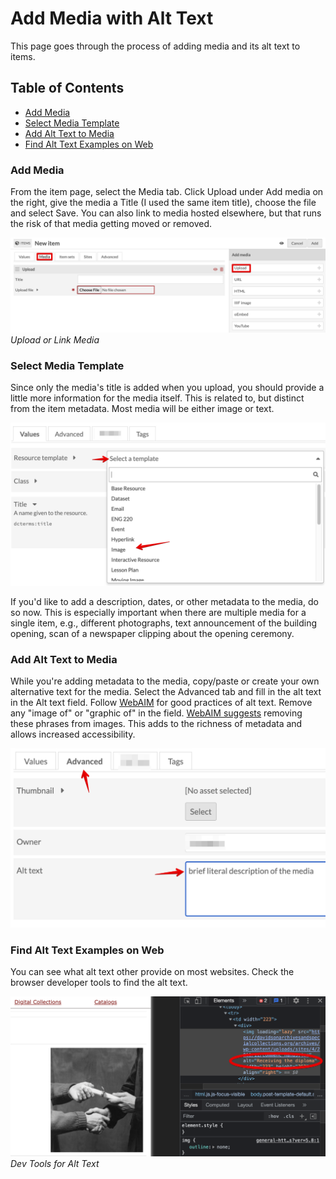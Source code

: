 # Add Media with Alt Text
<!-- no toc -->
This page goes through the process of adding media and its alt text to items.

## Table of Contents

- [Add Media](#add-media)
- [Select Media Template](#select-media-template)
- [Add Alt Text to Media](#add-alt-text-to-media)
- [Find Alt Text Examples on Web](#find-alt-text-examples-on-web)

### Add Media

From the item page, select the Media tab. Click Upload under Add media on the right, give the media a Title (I used the same item title), choose the file and select Save. You can also link to media hosted elsewhere, but that runs the risk of that media getting moved or removed.

![Upload Media](./help_files/New_Item_Media.png "Upload Media")*Upload or Link Media*

### Select Media Template

Since only the media's title is added when you upload, you should provide a little more information for the media itself. This is related to, but distinct from the item metadata. Most media will be either image or text.

![Select Media Template](help_files/Media_Template.png)

If you'd like to add a description, dates, or other metadata to the media, do so now. This is especially important when there are multiple media for a single item, e.g., different photographs, text announcement of the building opening, scan of a newspaper clipping about the opening ceremony.

### Add Alt Text to Media

While you're adding metadata to the media, copy/paste or create your own alternative text for the media. Select the Advanced tab and fill in the alt text in the Alt text field. Follow [WebAIM](https://webaim.org/techniques/alttext/#context) for good practices of alt text. Remove any "image of" or "graphic of" in the field. [WebAIM suggests](https://webaim.org/techniques/alttext/#context) removing these phrases from images. This adds to the richness of metadata and allows increased accessibility.

![Add Alt Text](./help_files/Alt_Text_Add.png)

### Find Alt Text Examples on Web

You can see what alt text other provide on most websites. Check the browser developer tools to find the alt text.

![Dev Tools](./help_files/Alt_Text_Dev_Tools.png "Dev Tools")*Dev Tools for Alt Text*
